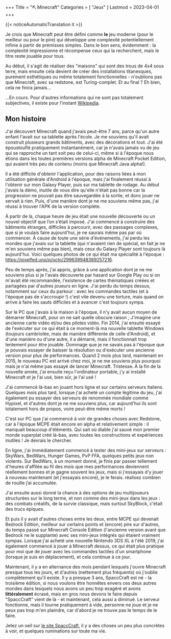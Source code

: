 +++
Title = "⛏️ Minecraft"
Categories = [ "Jeux" ]
Lastmod = 2023-04-01
+++

{{< noticeAutomaticTranslation it >}}



Je crois que Minecraft peut être défini comme **le** jeu moderne (pour le meilleur ou pour le pire) qui développe une complexité potentiellement infinie à partir de prémisses simples. Dans le bon sens, évidemment : la complexité impressionne et récompense ceux qui la recherchent, mais le titre reste jouable pour tous.

Au début, il s'agit de réaliser des "maisons" qui sont des trous de 4x4 sous terre, mais ensuite cela devient de créer des installations titanesques, purement esthétiques ou même totalement fonctionnelles - n'oublions pas que Minecraft, avec sa redstone, est Turing-complet. Et au final ? Eh bien, cela ne finira jamais...

...En cours. Pour d'autres informations qui ne sont pas totalement subjectives, il existe pour l'instant [Wikipedia](https://it.wikipedia.org/Minecraft).

## Mon histoire

J'ai découvert Minecraft quand j'avais peut-être 7 ans, parce qu'un autre enfant l'avait sur sa tablette après l'école. Je me souviens qu'il avait construit plusieurs grands bâtiments, avec des décorations et tout. J'ai été époustouflé pratiquement instantanément, car je n'avais jamais vu de jeu qui se rapproche un tant soit peu de celui-ci, même si à l'époque nous étions dans les toutes premières versions alpha de Minecraft Pocket Edition, qui avaient très peu de contenu (moins que Minecraft Java alpha!).

Il a été difficile d'obtenir l'application, pour des raisons liées à mon utilisation générale d'Android à l'époque, mais j'ai finalement réussi à l'obtenir sur mon Galaxy Player, puis sur ma tablette de rodage. Au début j'avais la démo, inutile de vous dire qu'elle n'était pas bonne car la progression ne pouvait pas être sauvegardée à la sortie, et donc jouer ne servait à rien. Puis, d'une manière dont je ne me souviens même pas, j'ai réussi à trouver l'APK de la version complète.

À partir de là, chaque heure de jeu était une nouvelle découverte ou un nouvel objectif que l’on s’était imposé. J'ai commencé à construire des bâtiments étranges, difficiles à parcourir, avec des passages complexes, que si je voulais faire aujourd'hui, je ne saurais même pas par où commencer.
À cause de toute une série d'événements, j'ai perdu les mondes que j'avais sur la tablette (qui n'avaient rien de spécial, en fait je ne m'en souviens même pas bien), mais ceux du Galaxy Player sont toujours là aujourd'hui. Voici quelques photos de ce qui était ma spécialité à l'époque : <https://pixelfed.uno/p/octo/299639948389257216>.

Peu de temps après, j'ai appris, grâce à une application dont je ne me souviens plus si je l'avais découverte par hasard sur Google Play ou si on m'avait été recommandée, l'existence de cartes thématiques créées et partagées par d'autres joueurs en ligne. J'ai perdu du temps dessus, notamment sur ceux du parkour : avec les commandes tactiles (et à l'époque pas de s'accroupir !) c'est vite devenu une torture, mais quand on arrive à faire les sauts difficiles et à avancer c'est toujours sympa.

Sur le PC que j'avais à la maison à l'époque, il n'y avait aucun moyen de démarrer Minecraft, pour on ne sait quelle obscure raison ; J'imagine une ancienne carte vidéo et/ou des pilotes vidéo.
Fin 2014, j'ai ensuite essayé de l'exécuter sur ce qui était à ce moment-là ma nouvelle tablette Windows (toujours cambriolée, mais de manière différente de celle d'Android), et d'une manière ou d'une autre, il a démarré, mais il fonctionnait trop lentement pour être jouable. Dommage que je ne savais pas à l'époque que je pouvais essayer de baisser la résolution ou d'exécuter une ancienne version pour plus de performances. Quand 2 mois plus tard, maintenant en 2015, le nouveau PC est arrivé chez moi, je ne me souviens plus pourquoi mais je n'ai même pas essayé de lancer Minecraft. Tristesse. À la fin de la nouvelle année, j'ai ensuite reçu l'ordinateur portable, j'y ai installé Minecraft et je l'ai usé, bien sûr, je l'ai usé !

J'ai commencé là-bas en jouant hors ligne et sur certains serveurs italiens. Quelques mois plus tard, lorsque j'ai acheté un compte légitime du jeu, j'ai également pu essayer des serveurs de renommée mondiale comme Hypixel, et d'autres dont je ne me souviens plus, car aujourd'hui ils sont totalement hors de propos, voire peut-être même morts !

C'est sur PC que j'ai commencé à voir de grandes choses avec Redstone, car à l'époque MCPE était encore en alpha et relativement simple : il manquait beaucoup d'éléments. Qui sait où diable j'ai sauvé mon premier monde superplat créé là-bas, avec toutes les constructions et expériences inutiles ! Je devrais le chercher.

En ligne, j'ai immédiatement commencé à tester des mini-jeux sur serveurs : SkyWars, BedWars, Hunger Games, PvP FFA, quelques petits jeux non violents. Sur BedWars, à un moment donné, je finis par passer tellement d'heures d'affilée au fil des mois que mes performances deviennent réellement bonnes et je gagne souvent les jeux, mais si j'essayais d'y jouer à nouveau maintenant (et j'essayais encore), je le ferais. réalisez combien de rouille j’ai accumulée.

J'ai ensuite aussi donné la chance à des options de jeu multijoueurs structurées sur le long terme, et non comme des mini-jeux dans les jeux : des combats créatifs, de la survie classique, mais surtout SkyBlock, c'était des trucs épiques.

Et puis il y avait d'autres choses entre les deux, entre MCPE qui devenait Bedrock Edition, meilleur sur certains points et (encore) pire sur d'autres, du temps passé sur Minecraft Console Edition (l'ancienne version avant que Bedrock ne le supplante) avec ses mini-jeux intégrés qui étaient vraiment sympas. Lorsque j'ai acheté une nouvelle Nintendo 3DS XL à l'été 2019, j'ai également commencé à jouer à Minecraft dessus, ce qui était plus pratique pour moi que de jouer avec les commandes tactiles d'un smartphone (lorsque je suis en déplacement), et cela continue à ce jour.

Maintenant, il y a en alternance des mois pendant lesquels j'ouvre Minecraft presque tous les jours, et d'autres (nettement plus fréquents) où j'oublie complètement qu'il existe. Il y a presque 3 ans, SpaccCraft est né - la troisième édition, si nous voulons être honnêtes envers ces deux autres mondes dans lesquels nous avons un peu trop exagéré et avons **littéralement** écrasé, mais en gros nous devons le faire depuis "SpaccCraft" vient de là - et maintenant, cela aussi a diminué. Le serveur fonctionne, mais il tourne pratiquement à vide, personne ne joue et je ne peux pas trop m'en plaindre, car d'abord je ne trouve pas le temps de le faire.

Jetez un oeil sur [le site SpaccCraft](https://spacccraft.altervista.org), il y a des choses un peu plus concrètes à voir, et quelques ruminations sur toute ma vie.
